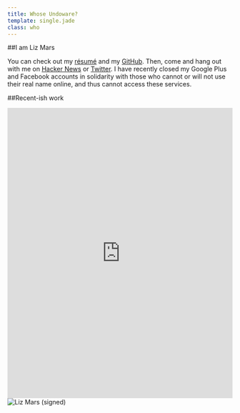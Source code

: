 ```yaml
---
title: Whose Undoware?
template: single.jade
class: who
---
```


##I am Liz Mars

You can check out my [résumé](/cv/) and my [GitHub](https://www.github.com/undoware/). Then, come and hang out with me on [Hacker News](http://news.ycombinator.com) or [Twitter](http://twitter.com/undoware). I have recently closed my Google Plus and Facebook accounts in solidarity with those who cannot or will not use their real name online, and thus cannot access these services. 

##Recent-ish work

<iframe src='http://cdn.knightlab.com/libs/timeline/latest/embed/index.html?source=0AnvJGGaJiDYUdE16X3ItNTRHeVhCcGo4Zmh6NlZ6a3c&maptype=watercolor&lang=en&height=650' width='100%' height='650' frameborder='0'></iframe>
<img src="//undoware-cdn.appspot.com/raster/signature.png" alt="Liz Mars (signed)" class="plain">

